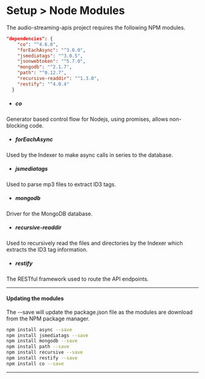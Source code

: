 <div class="page-header">
  <h1  id="page-title">Setup > Node Modules</h1>
</div>

The audio-streaming-apis project requires the following NPM modules.



```json
"dependencies": {
    "co": "^4.6.0",
    "forEachAsync": "^3.0.0",
    "jsmediatags": "^3.0.5",
    "jsonwebtoken": "^5.7.0",
    "mongodb": "^2.1.7",
    "path": "^0.12.7",
    "recursive-readdir": "^1.3.0",
    "restify": "^4.0.4"
  }
```


* ##### co
Generator based control flow for Nodejs, using promises, allows non-blocking code.

* ##### forEachAsync
Used by the Indexer to make async calls in series to the database.

* ##### jsmediatags
Used to parse mp3 files to extract ID3 tags.

* ##### mongodb
Driver for the MongoDB database.

* ##### recursive-readdir
Used to recursively read the files and directories by the Indexer which
extracts the ID3 tag information.

* ##### restify
The RESTful framework used to route the API endpoints.


___
#### Updating the modules
The --save will update the package.json file as the modules are download from the NPM
package manager.

```bash
npm install async --save
npm install jsmediatags --save
npm install mongodb --save
npm install path --save
npm install recursive --save
npm install restify --save
npm install co --save
```
___

